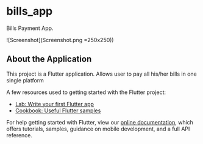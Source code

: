 # bills_app

Bills Payment App.

![Screenshot](Screenshot.png =250x250))

## About the Application

This project is a Flutter application. Allows user to pay all his/her bills in one single platform

 A few resources used to getting started with the Flutter project:

- [Lab: Write your first Flutter app](https://flutter.dev/docs/get-started/codelab)
- [Cookbook: Useful Flutter samples](https://flutter.dev/docs/cookbook)

For help getting started with Flutter, view our
[online documentation](https://flutter.dev/docs), which offers tutorials,
samples, guidance on mobile development, and a full API reference.
